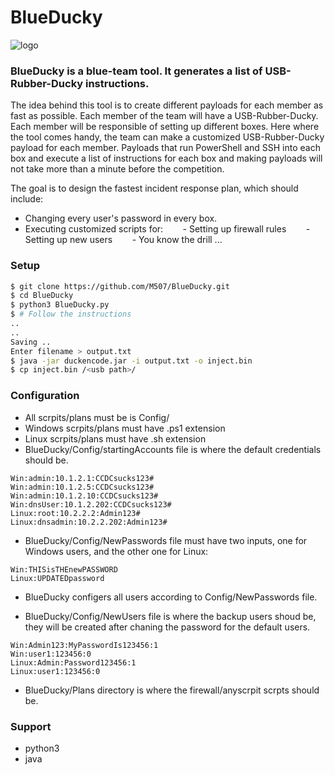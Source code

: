 # BlueDucky
![logo](https://github.com/M507/BlueDucky/raw/master/p.png)

### BlueDucky is a blue-team tool. It generates a list of USB-Rubber-Ducky instructions. 


The idea behind this tool is to create different payloads for each member as fast as possible.  Each member of the team will have a USB-Rubber-Ducky. Each member will be responsible of setting up different boxes. Here where the tool comes handy, the team can make a customized USB-Rubber-Ducky payload for each member. Payloads that run PowerShell and SSH into each box and execute a list of instructions for each box and making payloads will not take more than a minute before the competition.


The goal is to design the fastest incident response plan, which should include:
- Changing every user's password in every box.
- Executing customized scripts for:
&nbsp;&nbsp;&nbsp;&nbsp;&nbsp;&nbsp;	- Setting up firewall rules
&nbsp;&nbsp;&nbsp;&nbsp;&nbsp;&nbsp;	- Setting up new users
&nbsp;&nbsp;&nbsp;&nbsp;&nbsp;&nbsp;	- You know the drill ...

### Setup
```sh
$ git clone https://github.com/M507/BlueDucky.git
$ cd BlueDucky
$ python3 BlueDucky.py
$ # Follow the instructions
..
..
Saving ..
Enter filename > output.txt
$ java -jar duckencode.jar -i output.txt -o inject.bin
$ cp inject.bin /<usb path>/
```

### Configuration
- All scrpits/plans must be is Config/
- Windows scrpits/plans must have .ps1 extension
- Linux scrpits/plans must have .sh extension
- BlueDucky/Config/startingAccounts file is where the default credentials should be.
```
Win:admin:10.1.2.1:CCDCsucks123#
Win:admin:10.1.2.5:CCDCsucks123#
Win:admin:10.1.2.10:CCDCsucks123#
Win:dnsUser:10.1.2.202:CCDCsucks123#
Linux:root:10.2.2.2:Admin123#
Linux:dnsadmin:10.2.2.202:Admin123#
```
- BlueDucky/Config/NewPasswords file must have two inputs, one for Windows users, and the other one for Linux:
```
Win:THISisTHEnewPASSWORD
Linux:UPDATEDpassword
```
- BlueDucky configers all users according to Config/NewPasswords file.

- BlueDucky/Config/NewUsers file is where the backup users shoud be, they will be created after chaning the password for the default users.
```
Win:Admin123:MyPasswordIs123456:1
Win:user1:123456:0
Linux:Admin:Password123456:1
Linux:user1:123456:0
```
- BlueDucky/Plans directory is where the firewall/anyscrpit scrpts should be.

### Support

- python3
- java
